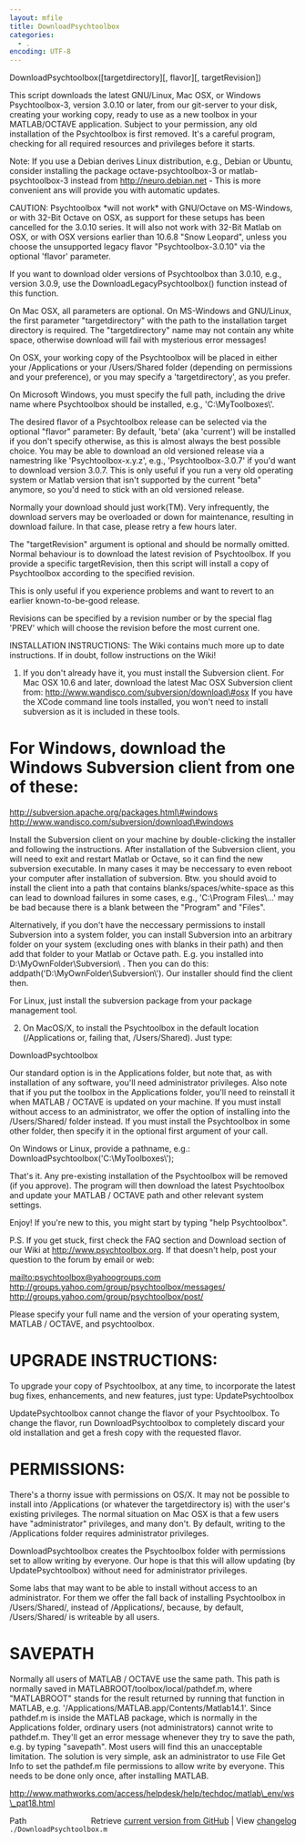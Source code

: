```yaml
---
layout: mfile
title: DownloadPsychtoolbox
categories:
  - .
encoding: UTF-8
---
```


DownloadPsychtoolbox\(\[targetdirectory\]\[, flavor\]\[, targetRevision\]\)

This script downloads the latest GNU/Linux, Mac OSX, or Windows
Psychtoolbox-3, version 3.0.10 or later, from our git-server to your
disk, creating your working copy, ready to use as a new toolbox in your
MATLAB/OCTAVE application. Subject to your permission, any old
installation of the Psychtoolbox is first removed. It's a careful
program, checking for all required resources and privileges before it
starts.

Note: If you use a Debian derives Linux distribution, e.g., Debian or
Ubuntu, consider installing the package octave-psychtoolbox-3 or
matlab-psychtoolbox-3 instead from http://neuro.debian.net - This is more
convenient ans will provide you with automatic updates.

CAUTION: Psychtoolbox \*will not work\* with GNU/Octave on MS-Windows, or
with 32-Bit Octave on OSX, as support for these setups has been cancelled
for the 3.0.10 series. It will also not work with 32-Bit Matlab on OSX,
or with OSX versions earlier than 10.6.8 "Snow Leopard", unless you
choose the unsupported legacy flavor "Psychtoolbox-3.0.10" via the
optional 'flavor' parameter.

If you want to download older versions of Psychtoolbox than 3.0.10, e.g.,
version 3.0.9, use the DownloadLegacyPsychtoolbox\(\) function instead of
this function.

On Mac OSX, all parameters are optional. On MS-Windows and GNU/Linux, the
first parameter "targetdirectory" with the path to the installation
target directory is required. The "targetdirectory" name may not contain
any white space, otherwise download will fail with mysterious error
messages\!

On OSX, your working copy of the Psychtoolbox will be placed in either
your /Applications or your /Users/Shared folder \(depending on permissions
and your preference\), or you may specify a 'targetdirectory', as you
prefer.

On Microsoft Windows, you must specify the full path, including
the drive name where Psychtoolbox should be installed, e.g.,
'C:\\MyToolboxes\\'.

The desired flavor of a Psychtoolbox release can be selected via the
optional "flavor" parameter: By default, 'beta' \(aka 'current'\) will be
installed if you don't specify otherwise, as this is almost always the
best possible choice. You may be able to download an old versioned
release via a namestring like 'Psychtoolbox-x.y.z', e.g.,
'Psychtoolbox-3.0.7' if you'd want to download version 3.0.7. This is
only useful if you run a very old operating system or Matlab version that
isn't supported by the current "beta" anymore, so you'd need to stick
with an old versioned release.

Normally your download should just work\(TM\). Very infrequently, the
download servers may be overloaded or down for maintenance, resulting in
download failure. In that case, please retry a few hours later.


The "targetRevision" argument is optional and should be normally omitted.
Normal behaviour is to download the latest revision of Psychtoolbox. If
you provide a specific targetRevision, then this script will install a
copy of Psychtoolbox according to the specified revision.

This is only useful if you experience problems and want to revert to an
earlier known-to-be-good release.

Revisions can be specified by a revision number or by the special flag
'PREV' which will choose the revision before the most current one.


INSTALLATION INSTRUCTIONS: The Wiki contains much more up to date
instructions. If in doubt, follow instructions on the Wiki\!

1. If you don't already have it, you must install the Subversion client.
For Mac OSX 10.6 and later, download the latest Mac OSX Subversion client
from: http://www.wandisco.com/subversion/download\#osx
If you have the XCode command line tools installed, you won't need to
install subversion as it is included in these tools.

# For Windows, download the Windows Subversion client from one of these:

http://subversion.apache.org/packages.html\#windows
http://www.wandisco.com/subversion/download\#windows

Install the Subversion client on your machine by double-clicking the
installer and following the instructions. After installation of the
Subversion client, you will need to exit and restart Matlab or Octave, so
it can find the new subversion executable. In many cases it may be
neccessary to even reboot your computer after installation of subversion.
Btw. you should avoid to install the client into a path that contains
blanks/spaces/white-space as this can lead to download failures in some
cases, e.g., 'C:\\Program Files\\...' may be bad because there is a blank
between the "Program" and "Files".

Alternatively, if you don't have the neccessary permissions to install
Subversion into a system folder, you can install Subversion into an
arbitrary folder on your system \(excluding ones with blanks in their
path\) and then add that folder to your Matlab or Octave path. E.g. you
installed into D:\\MyOwnFolder\\Subversion\\ . Then you can do this:
addpath\('D:\\MyOwnFolder\\Subversion\\'\). Our installer should find the
client then.

For Linux, just install the subversion package from your package
management tool.


2. On MacOS/X, to install the Psychtoolbox in the default location
\(/Applications or, failing that, /Users/Shared\). Just type:

DownloadPsychtoolbox

Our standard option is in the Applications folder, but note that, as with
installation of any software, you'll need administrator privileges. Also
note that if you put the toolbox in the Applications folder, you'll need
to reinstall it when MATLAB / OCTAVE is updated on your machine. If you
must install without access to an administrator, we offer the option of
installing into the /Users/Shared/ folder instead. If you must install
the Psychtoolbox in some other folder, then specify it in the optional
first argument of your call.

On Windows or Linux, provide a pathname, e.g.:
DownloadPsychtoolbox\('C:\\MyToolboxes\\'\);

That's it. Any pre-existing installation of the Psychtoolbox will be
removed \(if you approve\). The program will then download the latest
Psychtoolbox and update your MATLAB / OCTAVE path and other relevant
system settings.

Enjoy\! If you're new to this, you might start by typing "help
Psychtoolbox".

P.S. If you get stuck, first check the FAQ section and Download section
of our Wiki at http://www.psychtoolbox.org. If that doesn't help, post
your question to the forum by email or web:

<mailto:psychtoolbox@yahoogroups.com>
<http://groups.yahoo.com/group/psychtoolbox/messages/>
<http://groups.yahoo.com/group/psychtoolbox/post/>

Please specify your full name and the version of your operating system,
MATLAB / OCTAVE, and psychtoolbox.

# UPGRADE INSTRUCTIONS:

To upgrade your copy of Psychtoolbox, at any time, to incorporate the
latest bug fixes, enhancements, and new features, just type:
UpdatePsychtoolbox

UpdatePsychtoolbox cannot change the flavor of your Psychtoolbox. To
change the flavor, run DownloadPsychtoolbox to completely discard your
old installation and get a fresh copy with the requested flavor.

# PERMISSIONS:

There's a thorny issue with permissions on OS/X. It may not be possible
to install into /Applications \(or whatever the targetdirectory is\) with
the user's existing privileges. The normal situation on Mac OSX is that a
few users have "administrator" privileges, and many don't. By default,
writing to the /Applications folder requires administrator privileges.

DownloadPsychtoolbox creates the Psychtoolbox folder with permissions set
to allow writing by everyone. Our hope is that this will allow updating
\(by UpdatePsychtoolbox\) without need for administrator privileges.

Some labs that may want to be able to install without access to an
administrator. For them we offer the fall back of installing Psychtoolbox
in /Users/Shared/, instead of /Applications/, because, by default,
/Users/Shared/ is writeable by all users.

# SAVEPATH

Normally all users of MATLAB / OCTAVE use the same path. This path is
normally saved in MATLABROOT/toolbox/local/pathdef.m, where "MATLABROOT"
stands for the result returned by running that function in MATLAB, e.g.
'/Applications/MATLAB.app/Contents/Matlab14.1'. Since pathdef.m is inside
the MATLAB package, which is normally in the Applications folder,
ordinary users \(not administrators\) cannot write to pathdef.m. They'll
get an error message whenever they try to save the path, e.g. by typing
"savepath". Most users will find this an unacceptable limitation. The
solution is very simple, ask an administrator to use File Get Info to set
the pathdef.m file permissions to allow write by everyone. This needs to
be done only once, after installing MATLAB.

<http://www.mathworks.com/access/helpdesk/help/techdoc/matlab\_env/ws\_pat18.html>




<div class="code_header" style="text-align:right;">
  <span style="float:left;">Path&nbsp;&nbsp;</span> <span class="counter">Retrieve <a href=
  "https://raw.github.com/Psychtoolbox-3/Psychtoolbox-3/beta/./DownloadPsychtoolbox.m">current version from GitHub</a> | View <a href=
  "https://github.com/Psychtoolbox-3/Psychtoolbox-3/commits/beta/./DownloadPsychtoolbox.m">changelog</a></span>
</div>
<div class="code">
  <code>./DownloadPsychtoolbox.m</code>
</div>
